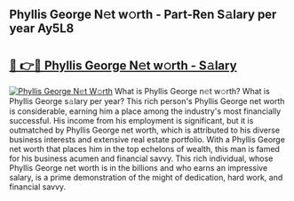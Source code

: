 ## Phyllis George N𝚎t w𝚘rth - Part-Ren S𝚊lary per year Ay5L8

# <h2><a href="http://gc1falj.nevu.top/?p=Phyllis+George">🔗 👉🔴 Phyllis George N𝚎t w𝚘rth - S𝚊lary</a></h2>

[![Phyllis George N𝚎t W𝚘rth](https://i.imgur.com/Oavwk0R.jpeg)](http://gc1falj.nevu.top/?p=Phyllis+George)
What is Phyllis George n𝚎t w𝚘rth? What is Phyllis George s𝚊lary per year?
This rich person's Phyllis George net worth is considerable, earning him a place among the industry's most financially successful. His income from his employment is significant, but it is outmatched by Phyllis George net worth, which is attributed to his diverse business interests and extensive real estate portfolio. With a Phyllis George net worth that places him in the top echelons of wealth, this man is famed for his business acumen and financial savvy. This rich individual, whose Phyllis George net worth is in the billions and who earns an impressive salary, is a prime demonstration of the might of dedication, hard work, and financial savvy.
